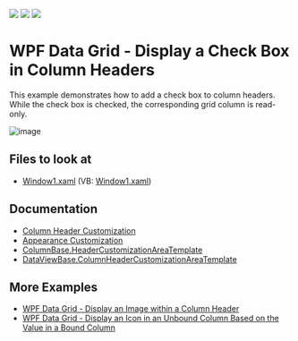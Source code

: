 <!-- default badges list -->
![](https://img.shields.io/endpoint?url=https://codecentral.devexpress.com/api/v1/VersionRange/128649836/22.2.2%2B)
[![](https://img.shields.io/badge/Open_in_DevExpress_Support_Center-FF7200?style=flat-square&logo=DevExpress&logoColor=white)](https://supportcenter.devexpress.com/ticket/details/E1517)
[![](https://img.shields.io/badge/📖_How_to_use_DevExpress_Examples-e9f6fc?style=flat-square)](https://docs.devexpress.com/GeneralInformation/403183)
<!-- default badges end -->
# WPF Data Grid - Display a Check Box in Column Headers

This example demonstrates how to add a check box to column headers. While the check box is checked, the corresponding grid column is read-only.

![image](https://user-images.githubusercontent.com/65009440/174075954-9d1099d4-7f1f-48ac-a648-7d58eae34b58.png)

<!-- default file list -->
## Files to look at

* [Window1.xaml](./CS/DXGrid_ShowCheckBoxInColumnHeaders/Window1.xaml) (VB: [Window1.xaml](./CS/DXGrid_ShowCheckBoxInColumnHeaders/Window1.xaml))

<!-- default file list end -->

## Documentation

* [Column Header Customization](http://docs.devexpress.com/WPF/6295/controls-and-libraries/data-grid/appearance-customization/column-header-customization)
* [Appearance Customization](https://docs.devexpress.com/WPF/6152/controls-and-libraries/data-grid/appearance-customization)
* [ColumnBase.HeaderCustomizationAreaTemplate](http://docs.devexpress.com/WPF/DevExpress.Xpf.Grid.ColumnBase.HeaderCustomizationAreaTemplate)
* [DataViewBase.ColumnHeaderCustomizationAreaTemplate](http://docs.devexpress.com/WPF/DevExpress.Xpf.Grid.DataViewBase.ColumnHeaderCustomizationAreaTemplate)

## More Examples

* [WPF Data Grid - Display an Image within a Column Header](https://github.com/DevExpress-Examples/how-to-display-an-image-within-a-column-header-e1629)
* [WPF Data Grid - Display an Icon in an Unbound Column Based on the Value in a Bound Column](https://github.com/DevExpress-Examples/how-to-display-an-icon-in-an-unbound-column-based-on-the-value-stored-in-a-bound-column-e1266)
